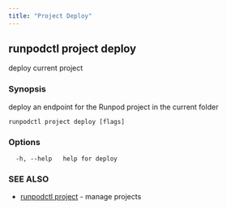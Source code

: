 ```yaml
---
title: "Project Deploy"
---
```

## runpodctl project deploy

deploy current project

### Synopsis

deploy an endpoint for the Runpod project in the current folder

```
runpodctl project deploy [flags]
```

### Options

```
  -h, --help   help for deploy
```

### SEE ALSO

* [runpodctl project](runpodctl_project.md)	 - manage projects

